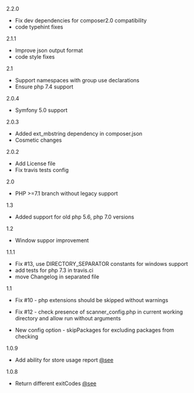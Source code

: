 2.2.0
  - Fix dev dependencies for composer2.0 compatibility
  - code typehint fixes
  
2.1.1
  - Improve json output format
  - code style fixes

2.1

  - Support namespaces with group use declarations
  - Ensure php 7.4 support
  
2.0.4
  - Symfony 5.0 support
  
2.0.3
  - Added ext_mbstring dependency in composer.json
  - Cosmetic changes
  
2.0.2 
  - Add License file
  - Fix travis tests config
  
2.0
 - PHP >=7.1 branch without legacy support
 
1.3 
 - Added support for old php 5.6, php 7.0 versions

1.2
 - Window suppor improvement
 
1.1.1

   - Fix #13, use DIRECTORY_SEPARATOR constants for windows support
   - add tests for php 7.3 in travis.ci
   - move Changelog in separated file
   
1.1
   - Fix #10 - php extensions should be skipped without warnings

   - Fix #12 - check presence of scanner_config.php in current working directory and allow run without arguments

   - New config option - skipPackages for excluding packages from checking
      
1.0.9 
  - Add ability for store usage report [@see](https://github.com/Insolita/unused-scanner/blob/master/scanner_config.example.php#L51)


1.0.8 

- Return different exitCodes [@see](https://github.com/Insolita/unused-scanner/blob/master/Lib/Runner.php#L18)
